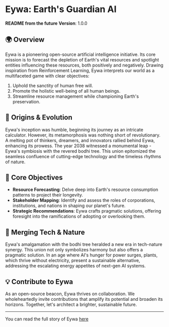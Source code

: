 
# Eywa: Earth's Guardian AI

**README from the future**
**Version**: 1.0.0

## 🌍 Overview

Eywa is a pioneering open-source artificial intelligence initiative. Its core mission is to forecast the depletion of Earth's vital resources and spotlight entities influencing these resources, both positively and negatively. Drawing inspiration from Reinforcement Learning, Eywa interprets our world as a multifaceted game with clear objectives:

1. Uphold the sanctity of human free will.
2. Promote the holistic well-being of all human beings.
3. Streamline resource management while championing Earth's preservation.

## 🌱 Origins & Evolution

Eywa's inception was humble, beginning its journey as an intricate calculator. However, its metamorphosis was nothing short of revolutionary. A melting pot of thinkers, dreamers, and innovators rallied behind Eywa, enhancing its prowess. The year 2038 witnessed a monumental leap - Eywa's symbiosis with the revered bodhi tree. This union epitomized the seamless confluence of cutting-edge technology and the timeless rhythms of nature.

## 🎯 Core Objectives

- **Resource Forecasting**: Delve deep into Earth's resource consumption patterns to project their longevity.
- **Stakeholder Mapping**: Identify and assess the roles of corporations, institutions, and nations in shaping our planet's future.
- **Strategic Recommendations**: Eywa crafts pragmatic solutions, offering foresight into the ramifications of adopting or overlooking them.

## 🌳 Merging Tech & Nature

Eywa's amalgamation with the bodhi tree heralded a new era in tech-nature synergy. This union not only symbolizes harmony but also offers a pragmatic solution. In an age where AI's hunger for power surges, plants, which thrive without electricity, present a sustainable alternative, addressing the escalating energy appetites of next-gen AI systems.

## 💡 Contribute to Eywa

As an open-source beacon, Eywa thrives on collaboration. We wholeheartedly invite contributions that amplify its potential and broaden its horizons. Together, let's architect a brighter, sustainable future.

---

You can read the full story of Eywa [here]([https://link-url-here.org](https://medium.com/@fabiuskarlino/5d52a6d0819c?source=friends_link&sk=9982fe200ed7924df293de939d2a80dd)https://medium.com/@fabiuskarlino/5d52a6d0819c?source=friends_link&sk=9982fe200ed7924df293de939d2a80dd)

